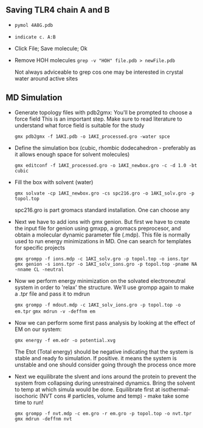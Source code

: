 Saving TLR4 chain A and B
----
- `pymol 4A8G.pdb`
- `indicate c. A:B
`
- Click File; Save molecule; Ok
- Remove HOH molecules 
	`grep -v "HOH" file.pdb > newFile.pdb`
	
	Not always adviceable to grep cos one may be interested 
	in crystal water around active sites
	
MD Simulation
----
- Generate topology files with pdb2gmx: You'll be prompted to choose a force field
	This is an important step. Make sure to read literature to understand what
	force field is suitable for the study
	
	`gmx pdb2gmx -f 1AKI.pdb -o 1AKI_processed.gro -water spce`
	
- Define the simulation box (cubic, rhombic dodecahedron - preferably as it allows 
	enough space for solvent molecules)
	
	`gmx editconf -f 1AKI_processed.gro -o 1AKI_newbox.gro -c -d 1.0 -bt cubic`
	
- Fill the box with solvent (water)

	`gmx solvate -cp 1AKI_newbox.gro -cs spc216.gro -o 1AKI_solv.gro -p topol.top`
	
	spc216.gro is part gromacs standard installation. One can choose any
- Next we have to add ions with gmx genion. But first we have to create the input
	file for genion using gmxpp, a gromacs preprocesor, and obtain a molecular
	dynamic parameter file (.mdp). This file is normally used to run energy 
	minimizations in MD. One can search for templates for specific projects
	
	`gmx grompp -f ions.mdp -c 1AKI_solv.gro -p topol.top -o ions.tpr`
	`gmx genion -s ions.tpr -o 1AKI_solv_ions.gro -p topol.top -pname NA -nname CL -neutral`
	
- Now we perform energy minimization on the solvated electroneutral system in order to
	'relax' the structure. We'll use grompp again to make a .tpr file and pass it to 
	mdrun
	
	`gmx grompp -f mdout.mdp -c 1AKI_solv_ions.gro -p topol.top -o em.tpr`
	`gmx mdrun -v -deffnm em`
	
- Now we can perform some first pass analysis by looking at the effect of EM on our system:

	`gmx energy -f em.edr -o potential.xvg`
	
	The Etot (Total energy) should be negative indicating that the system is stable and
	ready fo simulation. If positive. it means the system is unstable and one should
	consider going through the process once more
- Next we equilibrate the slvent and ions around the protein to prevent the system from
	collapsing during unrestrained dynamics. Bring the solvent to temp at which simula
	would be done. Equilibrate first at isothermal-isochoric (NVT cons # particles,
	volume and temp) - make take some time to run!
	
	`gmx grompp -f nvt.mdp -c em.gro -r em.gro -p topol.top -o nvt.tpr`
	`gmx mdrun -deffnm nvt`
